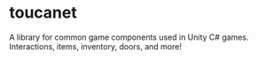 # toucanet
A library for common game components used in Unity C# games. Interactions, items, inventory, doors, and more!
